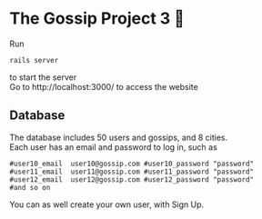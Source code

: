 # The Gossip Project 3 :tongue:

Run

    rails server

to start the server <br>
Go to http://localhost:3000/ to access the website

## Database

The database includes 50 users and gossips, and 8 cities. <br>
Each user has an email and password to log in, such as

    #user10_email  user10@gossip.com #user10_password "password"
    #user11_email  user11@gossip.com #user11_password "password"
    #user12_email  user12@gossip.com #user12_password "password"
    #and so on
    
You can as well create your own user, with Sign Up.
